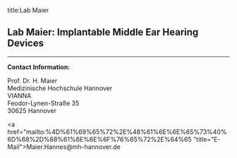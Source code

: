 title:Lab Maier
## Lab Maier: Implantable Middle Ear Hearing Devices   




***
**Contact Information:**

Prof. Dr. H. Maier    
Medizinische Hochschule Hannover  
VIANNA  
Feodor-Lynen-Straße 35   
30625 Hannover  

<a href="&#x6d;&#x61;&#x69;&#x6c;&#x74;&#x6f;&#x3a;%4D%61%69%65%72%2E%48%61%6E%6E%65%73%40%6D%68%2D%68%61%6E%6E%6F%76%65%72%2E%64%65 "title="&#x45;&#x2d;&#x4d;&#x61;&#x69;&#x6c;">&#x4d;&#x61;&#x69;&#x65;&#x72;&#x2e;&#x48;&#x61;&#x6e;&#x6e;&#x65;&#x73;&#x40;&#x6d;&#x68;&#x2d;&#x68;&#x61;&#x6e;&#x6e;&#x6f;&#x76;&#x65;&#x72;&#x2e;&#x64;&#x65;</a>




